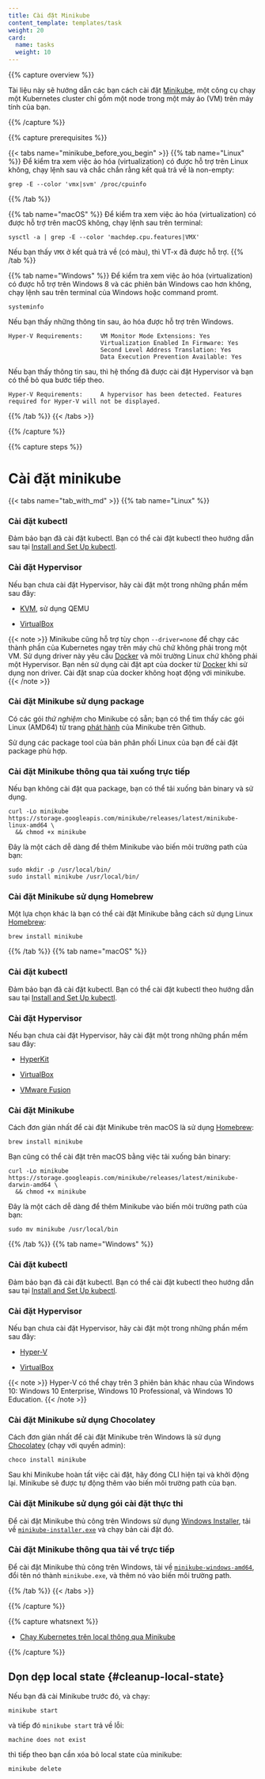 ```yaml
---
title: Cài đặt Minikube
content_template: templates/task
weight: 20
card:
  name: tasks
  weight: 10
---
```


{{% capture overview %}}

Tài liệu này sẽ hướng dẫn các bạn cách cài đặt [Minikube](/docs/tutorials/hello-minikube), một công cụ chạy một Kubernetes cluster chỉ gồm một node trong một máy ảo (VM) trên máy tính của bạn.

{{% /capture %}}

{{% capture prerequisites %}}

{{< tabs name="minikube_before_you_begin" >}}
{{% tab name="Linux" %}}
Để kiểm tra xem việc ảo hóa (virtualization) có được hỗ trợ trên Linux không, chạy lệnh sau và chắc chắn rằng kết quả trả về là non-empty:
```
grep -E --color 'vmx|svm' /proc/cpuinfo
```
{{% /tab %}}

{{% tab name="macOS" %}}
Để kiểm tra xem việc ảo hóa (virtualization) có được hỗ trợ trên macOS không, chạy lệnh sau trên terminal:
```
sysctl -a | grep -E --color 'machdep.cpu.features|VMX'
```
Nếu bạn thấy `VMX` ở kết quả trả về (có màu), thì VT-x đã được hỗ trợ.
{{% /tab %}}

{{% tab name="Windows" %}}
Để kiểm tra xem việc ảo hóa (virtualization) có được hỗ trợ trên Windows 8 và các phiên bản Windows cao hơn không, chạy lệnh sau trên terminal của Windows hoặc command promt.
```
systeminfo
```
Nếu bạn thấy những thông tin sau, ảo hóa được hỗ trợ trên Windows.
```
Hyper-V Requirements:     VM Monitor Mode Extensions: Yes
                          Virtualization Enabled In Firmware: Yes
                          Second Level Address Translation: Yes
                          Data Execution Prevention Available: Yes
```

Nếu bạn thấy thông tin sau, thì hệ thống đã được cài đặt Hypervisor và bạn có thể bỏ qua bước tiếp theo.
```
Hyper-V Requirements:     A hypervisor has been detected. Features required for Hyper-V will not be displayed.
```


{{% /tab %}}
{{< /tabs >}}

{{% /capture %}}

{{% capture steps %}}

# Cài đặt minikube

{{< tabs name="tab_with_md" >}}
{{% tab name="Linux" %}}

### Cài đặt kubectl

Đảm bảo bạn đã cài đặt kubectl. Bạn có thể cài đặt kubectl theo hướng dẫn sau tại [Install and Set Up kubectl](/docs/tasks/tools/install-kubectl/#install-kubectl-on-linux).

### Cài đặt Hypervisor

Nếu bạn chưa cài đặt Hypervisor, hãy cài đặt một trong những phần mềm sau đây:

* [KVM](https://www.linux-kvm.org/), sử dụng QEMU

* [VirtualBox](https://www.virtualbox.org/wiki/Downloads)

{{< note >}}
Minikube cũng hỗ trợ tùy chọn `--driver=none` để chạy các thành phần của Kubernetes ngay trên máy chủ chứ không phải trong một VM. Sử dụng driver này yêu cầu [Docker](https://www.docker.com/products/docker-desktop) và môi trường Linux chứ không phải một Hypervisor. Bạn nên sử dụng cài đặt apt của docker từ [Docker](https://www.docker.com/products/docker-desktop) khi sử dụng non driver. Cài đặt snap của docker không hoạt động với minikube.
{{< /note >}}

### Cài đặt Minikube sử dụng package

Có các gói *thử nghiệm* cho Minikube có sẵn; bạn có thể tìm thấy các gói Linux (AMD64) từ trang [phát hành](https://github.com/kubernetes/minikube/releases) của Minikube trên Github.

Sử dụng các package tool của bản phân phối Linux của bạn để cài đặt package phù hợp.

### Cài đặt Minikube thông qua tải xuống trực tiếp

Nếu bạn không cài đặt qua package, bạn có thể tải xuống bản binary và sử dụng.

```shell
curl -Lo minikube https://storage.googleapis.com/minikube/releases/latest/minikube-linux-amd64 \
  && chmod +x minikube
```

Đây là một cách dễ dàng để thêm Minikube vào biến môi trường path của bạn:

```shell
sudo mkdir -p /usr/local/bin/
sudo install minikube /usr/local/bin/
```

### Cài đặt Minikube sử dụng Homebrew

Một lựa chọn khác là bạn có thể cài đặt Minikube bằng cách sử dụng Linux [Homebrew](https://docs.brew.sh/Homebrew-on-Linux):

```shell
brew install minikube
```

{{% /tab %}}
{{% tab name="macOS" %}}
### Cài đặt kubectl

Đảm bảo bạn đã cài đặt kubectl. Bạn có thể cài đặt kubectl theo hướng dẫn sau tại [Install and Set Up kubectl](/docs/tasks/tools/install-kubectl/#install-kubectl-on-macos).

### Cài đặt Hypervisor

Nếu bạn chưa cài đặt Hypervisor, hãy cài đặt một trong những phần mềm sau đây:

* [HyperKit](https://github.com/moby/hyperkit)

* [VirtualBox](https://www.virtualbox.org/wiki/Downloads)

* [VMware Fusion](https://www.vmware.com/products/fusion)

### Cài đặt Minikube
Cách đơn giản nhất để cài đặt Minikube trên macOS là sử dụng [Homebrew](https://brew.sh):

```shell
brew install minikube
```

Bạn cũng có thể cài đặt trên macOS bằng việc tải xuống bản binary:

```shell
curl -Lo minikube https://storage.googleapis.com/minikube/releases/latest/minikube-darwin-amd64 \
  && chmod +x minikube
```

Đây là một cách dễ dàng để thêm Minikube vào biến môi trường path của bạn:

```shell
sudo mv minikube /usr/local/bin
```

{{% /tab %}}
{{% tab name="Windows" %}}
### Cài đặt kubectl

Đảm bảo bạn đã cài đặt kubectl. Bạn có thể cài đặt kubectl theo hướng dẫn sau tại [Install and Set Up kubectl](/docs/tasks/tools/install-kubectl/#install-kubectl-on-windows).

### Cài đặt Hypervisor

Nếu bạn chưa cài đặt Hypervisor, hãy cài đặt một trong những phần mềm sau đây:

* [Hyper-V](https://msdn.microsoft.com/en-us/virtualization/hyperv_on_windows/quick_start/walkthrough_install)

* [VirtualBox](https://www.virtualbox.org/wiki/Downloads)

{{< note >}}
Hyper-V có thể chạy trên 3 phiên bản khác nhau của Windows 10: Windows 10 Enterprise, Windows 10 Professional, và Windows 10 Education.
{{< /note >}}

### Cài đặt Minikube sử dụng Chocolatey

Cách đơn giản nhất để cài đặt Minikube trên Windows là sử dụng [Chocolatey](https://chocolatey.org/) (chạy với quyền admin):

```shell
choco install minikube
```

Sau khi Minikube hoàn tất việc cài đặt, hãy đóng CLI hiện tại và khởi động lại. Minikube sẽ được tự động thêm vào biến môi trường path của bạn.

### Cài đặt Minikube sử dụng gói cài đặt thực thi

Để cài đặt Minikube thủ công trên Windows sử dụng [Windows Installer](https://docs.microsoft.com/en-us/windows/desktop/msi/windows-installer-portal), tải về [`minikube-installer.exe`](https://github.com/kubernetes/minikube/releases/latest/download/minikube-installer.exe) và chạy bản cài đặt đó.

### Cài đặt Minikube thông qua tải về trực tiếp

Để cài đặt Minikube thủ công trên Windows, tải về [`minikube-windows-amd64`](https://github.com/kubernetes/minikube/releases/latest), đổi tên nó thành `minikube.exe`, và thêm nó vào biến môi trường path.

{{% /tab %}}
{{< /tabs >}}


{{% /capture %}}

{{% capture whatsnext %}}

* [Chạy Kubernetes trên local thông qua Minikube](/docs/setup/learning-environment/minikube/)

{{% /capture %}}

## Dọn dẹp local state {#cleanup-local-state}

Nếu bạn đã cài Minikube trước đó, và chạy:
```shell
minikube start
```

và tiếp đó `minikube start` trả về lỗi:
```
machine does not exist
```

thì tiếp theo bạn cần xóa bỏ local state của minikube:
```shell
minikube delete
```

